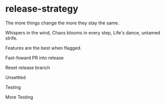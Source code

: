 # release-strategy

The more things change the more they stay the same.

Whispers in the wind,
Chaos blooms in every step,
Life's dance, untamed strife.

Features are the best when flagged.

Fast-foward PR into release

Reset release branch

Unsettled

Testing

More Testing
